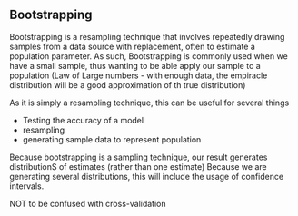 ## Bootstrapping

Bootstrapping is a resampling technique that involves repeatedly drawing samples from a data source with replacement, often to estimate a population parameter.
As such, Bootstrapping is commonly used when we have a small sample, thus wanting to be able apply our sample to a population (Law of Large numbers - with enough data, the empiracle distribution will be a good approximation of th true distribution)

As it is simply a resampling technique, this can be useful for several things
- Testing the accuracy of a model
- resampling
- generating sample data to represent population


Because bootstrapping is a sampling technique, our result generates distributionS of estimates (rather than one estimate)
Because we are generating several distributions, this will include the usage of confidence intervals.

NOT to be confused with cross-validation
